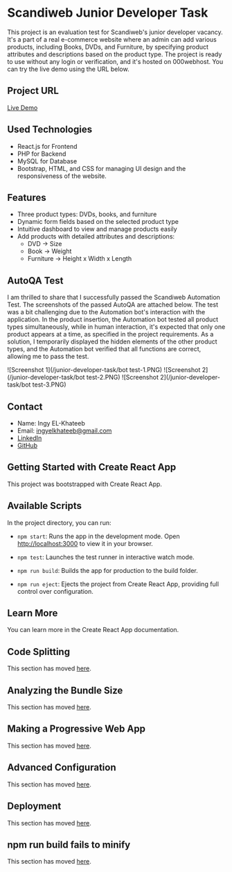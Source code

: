 # Scandiweb Junior Developer Task

This project is an evaluation test for Scandiweb's junior developer vacancy. It's a part of a real e-commerce website where an admin can add various products, including Books, DVDs, and Furniture, by specifying product attributes and descriptions based on the product type. The project is ready to use without any login or verification, and it's hosted on 000webhost. You can try the live demo using the URL below.

## Project URL
[Live Demo](https://testingscandi.000webhostapp.com)

## Used Technologies
- React.js for Frontend
- PHP for Backend
- MySQL for Database
- Bootstrap, HTML, and CSS for managing UI design and the responsiveness of the website.

## Features
- Three product types: DVDs, books, and furniture
- Dynamic form fields based on the selected product type
- Intuitive dashboard to view and manage products easily
- Add products with detailed attributes and descriptions:
  - DVD -> Size
  - Book -> Weight
  - Furniture -> Height x Width x Length

## AutoQA Test
I am thrilled to share that I successfully passed the Scandiweb Automation Test. The screenshots of the passed AutoQA are attached below. The test was a bit challenging due to the Automation bot's interaction with the application. In the product insertion, the Automation bot tested all product types simultaneously, while in human interaction, it's expected that only one product appears at a time, as specified in the project requirements. As a solution, I temporarily displayed the hidden elements of the other product types, and the Automation bot verified that all functions are correct, allowing me to pass the test.

![Screenshot 1](/junior-developer-task/bot test-1.PNG)
![Screenshot 2](/junior-developer-task/bot test-2.PNG)
![Screenshot 2](/junior-developer-task/bot test-3.PNG)

## Contact
- Name: Ingy EL-Khateeb
- Email: ingyelkhateeb@gmail.com
- [LinkedIn](https://www.linkedin.com/in/ingy-el-khateeb/)
- [GitHub](https://github.com/ingyelkhateeb)

## Getting Started with Create React App
This project was bootstrapped with Create React App.

## Available Scripts
In the project directory, you can run:

- `npm start`: Runs the app in the development mode. Open [http://localhost:3000](http://localhost:3000) to view it in your browser.

- `npm test`: Launches the test runner in interactive watch mode.

- `npm run build`: Builds the app for production to the build folder.

- `npm run eject`: Ejects the project from Create React App, providing full control over configuration.

## Learn More
You can learn more in the Create React App documentation.

## Code Splitting
This section has moved [here](https://facebook.github.io/create-react-app/docs/code-splitting).

## Analyzing the Bundle Size
This section has moved [here](https://facebook.github.io/create-react-app/docs/analyzing-the-bundle-size).

## Making a Progressive Web App
This section has moved [here](https://facebook.github.io/create-react-app/docs/making-a-progressive-web-app).

## Advanced Configuration
This section has moved [here](https://facebook.github.io/create-react-app/docs/advanced-configuration).

## Deployment
This section has moved [here](https://facebook.github.io/create-react-app/docs/deployment).

## npm run build fails to minify
This section has moved [here](https://facebook.github.io/create-react-app/docs/troubleshooting#npm-run-build-fails-to-minify).
